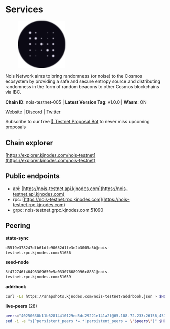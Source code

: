 # Services

<figure><img src="https://raw.githubusercontent.com/kj89/cosmos-images/main/logos/nois.png" width="150" alt=""><figcaption></figcaption></figure>

Nois Network aims to bring randomness (or noise)  to the Cosmos ecosystem by providing a safe and  secure entropy source and distributing randomness  in the form of random beacons to other Cosmos blockchains via IBC.

**Chain ID**: nois-testnet-005 | **Latest Version Tag**: v1.0.0 | **Wasm**: ON

[Website](https://nois.network) | [Discord](https://discord.gg/dHdpwtEb6F) | [Twitter](https://twitter.com/NoisRNG)



Subscribe to our free [🤖 Testnet Proposal Bot](https://t.me/kjnodes_testnet_proposal_bot) to never miss upcoming proposals


## Chain explorer
[https://explorer.kjnodes.com/nois-testnet](https://explorer.kjnodes.com/nois-testnet)

## Public endpoints

* api: [https://nois-testnet.api.kjnodes.com](https://nois-testnet.api.kjnodes.com)
* rpc: [https://nois-testnet.rpc.kjnodes.com](https://nois-testnet.rpc.kjnodes.com)
* grpc: nois-testnet.grpc.kjnodes.com:51090

## Peering

**state-sync**

```text
d5519e378247dfb61dfe90652d1fe3e2b3005a5b@nois-testnet.rpc.kjnodes.com:51656
```

**seed-node**

```text
3f472746f46493309650e5a033076689996c8881@nois-testnet.rpc.kjnodes.com:51659
```

**addrbook**
```bash
curl -Ls https://snapshots.kjnodes.com/nois-testnet/addrbook.json > $HOME/.noisd/config/addrbook.json
```

**live-peers** (28)
```bash
peers="40250630b11b62814410129ed5dc29221e141a2f@65.108.72.233:26156,457a8e8dcb3bef4d7a6fd7fcb3b97d1282ca029c@65.108.206.118:60856,4af23e5bbb434e58082054a7d97b41b62cdb4a83@195.201.197.4:30656,d5519e378247dfb61dfe90652d1fe3e2b3005a5b@65.109.68.190:51656,4f4cbbb89deacb0a1f395050567e96bb70f4a1ff@142.132.152.46:41656,c60e7d9dffdc2b97e9d8b36861ff2e077c863482@65.108.2.41:60656,50c9ac024633c1f0fc461958dafa15e6b2541ffd@79.143.183.91:26656,4f581b36aac37da8766c9de4dc533b0740eb498d@38.242.222.52:26656,ac4b7c231061e9c7ad3b69bcfd722bc878b3d8d4@162.55.103.44:26636,35498a9c47c2901a097161cd5abc5bc758aa1b5c@38.242.158.85:51656,6d6164cd45c7c65ab76abd40f5ff683f72e7f50f@65.109.92.241:40136,a87dc8b4e827a05fe5c46aea54999120c8252587@162.19.237.81:26656,2b265b12688ea801b11672a47b67bb55433ccf37@185.198.27.109:26656,af4401e79346aa7309d9e11080a5b71fd3cff283@65.109.56.215:26656,00c205b11dc2d2295749810722bb2e995a24c0c1@95.216.14.58:60656,80cb3138f2f951077c1e70686bb4f59e00cb1fad@135.181.18.112:55726,f7c0a82105152107c0e516056d0672d01a3a8582@88.99.56.200:26656,d30a17b9980314aadefd270f7ca9e4b810e94aca@5.166.240.95:51656,65acf20f39df51e09027a2f204e359d57823a995@65.108.72.253:21656,1e9f3c5da72edebe751b108aa52657b190c8991d@65.108.225.158:17356,7eec6f0841541db4703053c478b2f8382fe824e0@89.233.108.200:26656,711a4b20ce63e3a69725d27c73145519a2a1b559@161.97.159.68:17356,eff2a3659d8190f2e3f0556d9829288d29e63296@65.108.233.109:17356,2403cecea3dc5c6bcac9ff964095ac673fbc02ef@65.109.39.223:26636,40fd0b54d6a096404421a36f29ae1e3779d2ae03@207.180.208.47:26656,d82a26ef1cebfa8a57e7b06a4310b800740c1c6d@144.76.30.36:15648,da81dd66bca4bba509163dbd06b4a6b2e05c2e12@65.108.231.124:21656,d2d2dd4427bde768bbc2701536942b8f1174877e@65.108.77.106:26899"
sed -i -e "s|^persistent_peers *=.*|persistent_peers = \"$peers\"|" $HOME/.noisd/config/config.toml
```
